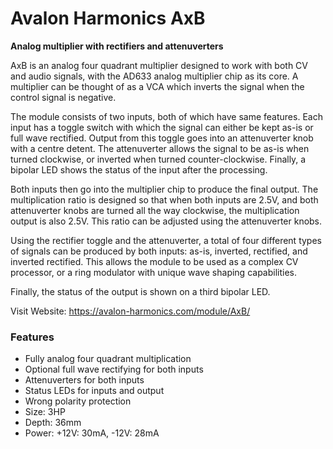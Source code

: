 # Avalon Harmonics AxB

**Analog multiplier with rectifiers and attenuverters**

AxB is an analog four quadrant multiplier designed to work with both CV and audio signals, with the AD633 analog multiplier chip as its core. A multiplier can be thought of as a VCA which inverts the signal when the control signal is negative.

The module consists of two inputs, both of which have same features. Each input has a toggle switch with which the signal can either be kept as-is or full wave rectified. Output from this toggle goes into an attenuverter knob with a centre detent. The attenuverter allows the signal to be as-is when turned clockwise, or inverted when turned counter-clockwise. Finally, a bipolar LED shows the status of the input after the processing.

Both inputs then go into the multiplier chip to produce the final output. The multiplication ratio is designed so that when both inputs are 2.5V, and both attenuverter knobs are turned all the way clockwise, the multiplication output is also 2.5V. This ratio can be adjusted using the attenuverter knobs.

Using the rectifier toggle and the attenuverter, a total of four different types of signals can be produced by both inputs: as-is, inverted, rectified, and inverted rectified. This allows the module to be used as a complex CV processor, or a ring modulator with unique wave shaping capabilities.

Finally, the status of the output is shown on a third bipolar LED.

Visit Website: https://avalon-harmonics.com/module/AxB/

### Features

* Fully analog four quadrant multiplication
* Optional full wave rectifying for both inputs
* Attenuverters for both inputs
* Status LEDs for inputs and output
* Wrong polarity protection
* Size: 3HP
* Depth: 36mm
* Power: +12V: 30mA, -12V: 28mA